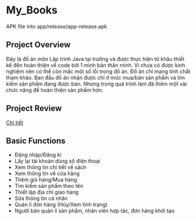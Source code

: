 # My_Books

APK file into app/release/app-release.apk

## Project Overview
Đây là đồ án môn Lập trình Java tại trường và được thực hiện từ khâu thiết kế đến hoàn thiện về code bởi 1 mình bản thân mình. 
Vì chưa có được kinh nghiệm nên có thể còn mắc một số lỗi trong đồ án. Đồ án chỉ mang tính chất tham khảo.
Ban đầu đồ án nhận được chỉ ở mức mua/bán sản phẩm và tìm kiếm sản phẩm đang được bán. Nhưng trong quá trình làm đã thêm một vài chức năng để hoàn thiện sản phẩm hơn.

## Project Review
[Chi tiết](https://drive.google.com/drive/folders/1-ZP5qOwSLOpukuozpf2u-3raR4Pqkysa?usp=sharing)

## Basic Functions
- Đăng nhập/Đăng kí
- Lấy lại tài khoản dùng số điện thoại
- Xem thông tin chi tiết về sách
- Xem thông tin về cửa hàng
- Thêm giỏ hàng/Mua hàng
- Tìm kiếm sản phẩm theo tên
- Thiết lập địa chỉ giao hàng
- Sửa thông tin cá nhân
- Quản lí đơn hàng (Hủy/Xem tình trạng)
- Người bán quản lí sản phẩm, nhân viên hợp tác, đơn hàng khởi tạo
